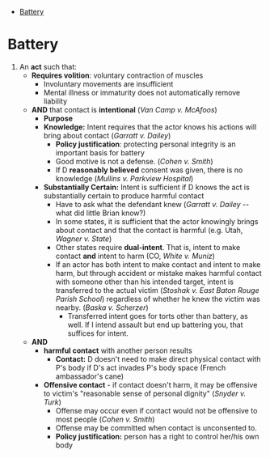 - [Battery](#battery)

# Battery
1. An **act** such that:
	* **Requires volition**: voluntary contraction of muscles
		* Involuntary movements are insufficient
		* Mental illness or immaturity does not automatically remove liability 
	* **AND** that contact is **intentional** (*Van Camp v. McAfoos*)
		* **Purpose**
		* **Knowledge:** Intent requires that the actor knows his actions will bring about contact (*Garratt v. Dailey*)
			* **Policy justification**: protecting personal integrity is an important basis for battery
			* Good motive is not a defense. (*Cohen v. Smith*)
			* If D **reasonably believed** consent was given, there is no knowledge (*Mullins v. Parkview Hospital*)
		* **Substantially Certain:** Intent is sufficient if D knows the act is substantially certain to produce harmful contact
			* Have to ask what the defendant knew (*Garratt v. Dailey* -- what did little Brian know?) 
			* In some states, it is sufficient that the actor knowingly brings about contact and that the contact is harmful (e.g. Utah, *Wagner v. State*)
			* Other states require **dual-intent**. That is, intent to make contact **and** intent to harm (CO, *White v. Muniz*)
			* If an actor has both intent to make contact and intent to make harm, but through accident or mistake makes harmful contact with someone other than his intended target, intent is transferred to the actual victim (*Stoshak v. East Baton Rouge Parish School*) regardless of whether he knew the victim was nearby. (*Baska v. Scherzer*)
				* Transferred intent goes for torts other than battery, as well. If I intend assault but end up battering you, that suffices for intent.
	* **AND** 
		* **harmful contact** with another person results
			* **Contact:** D doesn't need to make direct physical contact with P's body if D's act invades P's body space (French ambassador's cane)
		* **Offensive contact** - if contact doesn't harm, it may be offensive to victim's "reasonable sense of personal dignity" (*Snyder v. Turk*)
			* Offense may occur even if contact would not be offensive to most people (*Cohen v. Smith*)
			* Offense may be committed when contact is unconsented to.
			* **Policy justification:** person has a right to control her/his own body